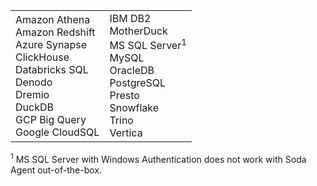<table>
  <tr>
    <td>Amazon Athena<br /> Amazon Redshift<br />  Azure Synapse<br /> ClickHouse <br /> Databricks SQL<br />Denodo <br /> Dremio <br /> DuckDB <br /> GCP Big Query<br /> Google CloudSQL</td>
    <td>IBM DB2<br /> MotherDuck <br /> MS SQL Server<sup>1</sup><br /> MySQL<br > OracleDB<br />PostgreSQL<br /> Presto <br /> Snowflake<br /> Trino<br /> Vertica </td>
  </tr>
</table>
<sup>1</sup> MS SQL Server with Windows Authentication does not work with Soda Agent out-of-the-box.

